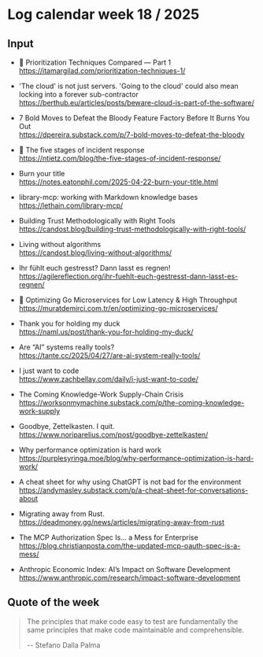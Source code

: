 # Log calendar week 18 / 2025


## Input

- :memo: Prioritization Techniques Compared — Part 1<br>https://itamargilad.com/prioritization-techniques-1/
- 'The cloud' is not just servers. 'Going to the cloud' could also mean locking into a forever sub-contractor<br>https://berthub.eu/articles/posts/beware-cloud-is-part-of-the-software/
- 7 Bold Moves to Defeat the Bloody Feature Factory Before It Burns You Out<br>https://dpereira.substack.com/p/7-bold-moves-to-defeat-the-bloody
- :memo: The five stages of incident response<br>https://ntietz.com/blog/the-five-stages-of-incident-response/
- Burn your title<br>https://notes.eatonphil.com/2025-04-22-burn-your-title.html
- library-mcp: working with Markdown knowledge bases<br>https://lethain.com/library-mcp/
- Building Trust Methodologically with Right Tools<br>https://candost.blog/building-trust-methodologically-with-right-tools/
- Living without algorithms<br>https://candost.blog/living-without-algorithms/


- Ihr fühlt euch gestresst? Dann lasst es regnen!<br>https://agilereflection.org/ihr-fuehlt-euch-gestresst-dann-lasst-es-regnen/
- :memo: Optimizing Go Microservices for Low Latency & High Throughput<br>https://muratdemirci.com.tr/en/optimizing-go-microservices/
- Thank you for holding my duck<br>https://naml.us/post/thank-you-for-holding-my-duck/
- Are “AI” systems really tools?<br>https://tante.cc/2025/04/27/are-ai-system-really-tools/
- I just want to code<br>https://www.zachbellay.com/daily/i-just-want-to-code/
- The Coming Knowledge-Work Supply-Chain Crisis<br>https://worksonmymachine.substack.com/p/the-coming-knowledge-work-supply
- Goodbye, Zettelkasten. I quit.<br>https://www.noriparelius.com/post/goodbye-zettelkasten/

- Why performance optimization is hard work<br>https://purplesyringa.moe/blog/why-performance-optimization-is-hard-work/

- A cheat sheet for why using ChatGPT is not bad for the environment<br>https://andymasley.substack.com/p/a-cheat-sheet-for-conversations-about
- Migrating away from Rust.<br>https://deadmoney.gg/news/articles/migrating-away-from-rust
- The MCP Authorization Spec Is... a Mess for Enterprise<br>https://blog.christianposta.com/the-updated-mcp-oauth-spec-is-a-mess/
- Anthropic Economic Index: AI’s Impact on Software Development<br>https://www.anthropic.com/research/impact-software-development


## Quote of the week

> The principles that make code easy to test are fundamentally the same principles that make code maintainable and comprehensible.
> 
> -- Stefano Dalla Palma
